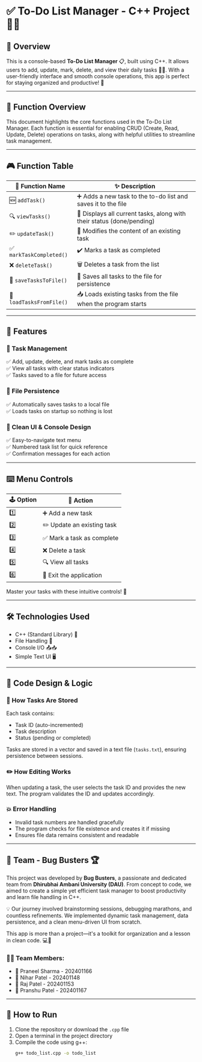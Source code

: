 # ✅ To-Do List Manager - C++ Project 📝🚀

## 📌 Overview  
This is a console-based **To-Do List Manager** 📋, built using C++. It allows users to add, update, mark, delete, and view their daily tasks 🧠💡. With a user-friendly interface and smooth console operations, this app is perfect for staying organized and productive! 🚀

---

## 📜 Function Overview  
This document highlights the core functions used in the To-Do List Manager. Each function is essential for enabling CRUD (Create, Read, Update, Delete) operations on tasks, along with helpful utilities to streamline task management.

---

## 🎮 Function Table  

| 🔹 Function Name           | ✨ Description                                                        |
|---------------------------|------------------------------------------------------------------------|
| 🆕 `addTask()`             | ➕ Adds a new task to the to-do list and saves it to the file          |
| 🔍 `viewTasks()`           | 📖 Displays all current tasks, along with their status (done/pending) |
| ✏️ `updateTask()`         | 🔄 Modifies the content of an existing task                            |
| ✅ `markTaskCompleted()`   | ✔️ Marks a task as completed                                           |
| ❌ `deleteTask()`          | 🗑️ Deletes a task from the list                                        |
| 💾 `saveTasksToFile()`     | 💽 Saves all tasks to the file for persistence                         |
| 📂 `loadTasksFromFile()`   | 📥 Loads existing tasks from the file when the program starts          |

---

## 🌟 Features  

### 📝 Task Management  
✅ Add, update, delete, and mark tasks as complete  
✅ View all tasks with clear status indicators  
✅ Tasks saved to a file for future access  

### 🔐 File Persistence  
✅ Automatically saves tasks to a local file  
✅ Loads tasks on startup so nothing is lost  

### 👀 Clean UI & Console Design  
✅ Easy-to-navigate text menu  
✅ Numbered task list for quick reference  
✅ Confirmation messages for each action  

---

## ⌨️ Menu Controls  

| 🕹️ Option | 🎯 Action                   |
|----------|-----------------------------|
| 1️⃣       | ➕ Add a new task            |
| 2️⃣       | ✏️ Update an existing task  |
| 3️⃣       | ✅ Mark a task as complete  |
| 4️⃣       | ❌ Delete a task            |
| 5️⃣       | 🔍 View all tasks           |
| 6️⃣       | 🚪 Exit the application     |

Master your tasks with these intuitive controls! 💪

---

## 🛠️ Technologies Used  

- C++ (Standard Library) 🧠  
- File Handling 📁  
- Console I/O 📤📥  
- Simple Text UI 🖥️  

---

## 🔄 Code Design & Logic  

### 💾 How Tasks Are Stored  
Each task contains:
- Task ID (auto-incremented)
- Task description
- Status (pending or completed)

Tasks are stored in a vector and saved in a text file (`tasks.txt`), ensuring persistence between sessions.

### ✏️ How Editing Works  
When updating a task, the user selects the task ID and provides the new text. The program validates the ID and updates accordingly.

### 💥 Error Handling  
- Invalid task numbers are handled gracefully  
- The program checks for file existence and creates it if missing  
- Ensures file data remains consistent and readable  

---

## 🧠 Team - Bug Busters 🏆  

This project was developed by **Bug Busters**, a passionate and dedicated team from **Dhirubhai Ambani University (DAU)**. From concept to code, we aimed to create a simple yet efficient task manager to boost productivity and learn file handling in C++.

💡 Our journey involved brainstorming sessions, debugging marathons, and countless refinements. We implemented dynamic task management, data persistence, and a clean menu-driven UI from scratch.

This app is more than a project—it's a toolkit for organization and a lesson in clean code. 💻💪

### 👨‍💻 Team Members:

- 📌 Praneel Sharma - 202401166 
- 📌 Nihar Patel - 202401148  
- 📌 Raj Patel - 202401153    
- 📌 Pranshu Patel - 202401167  

---

## 🚀 How to Run  

1. Clone the repository or download the `.cpp` file  
2. Open a terminal in the project directory  
3. Compile the code using g++:
   ```bash
   g++ todo_list.cpp -o todo_list
